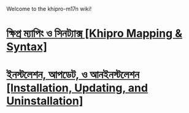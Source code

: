 Welcome to the khipro-m17n wiki!<br>
# [ক্ষিপ্র ম্যাপিং ও সিনট্যাক্স [Khipro Mapping & Syntax]](/ক্ষিপ্র-ম্যাপিং-ও-সিনট্যাক্স-[Khipro-Mapping-&-Syntax].md)
# [ইনস্টলেশন, আপডেট, ও আনইনস্টলেশন [Installation, Updating, and Uninstallation]](/ইনস্টলেশন,-আপডেট,-ও-আনইনস্টলেশন.md)

